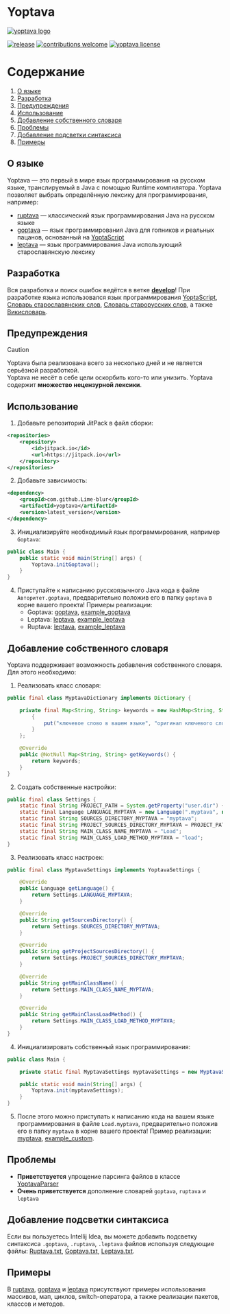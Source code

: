# Yoptava

[![yoptava logo](https://github.com/Lime-blur/yoptava/blob/main/images/yoptava.png)](https://github.com/Lime-blur/yoptava/)

[![release](https://jitpack.io/v/Lime-blur/yoptava.svg)](https://github.com/Lime-blur/yoptava/releases/latest)
[![contributions welcome](https://img.shields.io/badge/contributions-welcome-brightgreen.svg?style=flat)](https://github.com/Lime-blur/yoptava/issues)
[![yoptava license](https://img.shields.io/github/license/Lime-blur/yoptava)](https://github.com/Lime-blur/yoptava/blob/main/LICENSE)

# Содержание
1. [О языке](https://github.com/Lime-blur/yoptava?tab=readme-ov-file#%D0%BE-%D1%8F%D0%B7%D1%8B%D0%BA%D0%B5)
2. [Разработка](https://github.com/Lime-blur/yoptava?tab=readme-ov-file#%D1%80%D0%B0%D0%B7%D1%80%D0%B0%D0%B1%D0%BE%D1%82%D0%BA%D0%B0)
3. [Предупреждения](https://github.com/Lime-blur/yoptava?tab=readme-ov-file#%D0%BF%D1%80%D0%B5%D0%B4%D1%83%D0%BF%D1%80%D0%B5%D0%B6%D0%B4%D0%B5%D0%BD%D0%B8%D1%8F)
4. [Использование](https://github.com/Lime-blur/yoptava?tab=readme-ov-file#%D0%B8%D1%81%D0%BF%D0%BE%D0%BB%D1%8C%D0%B7%D0%BE%D0%B2%D0%B0%D0%BD%D0%B8%D0%B5)
5. [Добавление собственного словаря](https://github.com/Lime-blur/yoptava?tab=readme-ov-file#%D0%B4%D0%BE%D0%B1%D0%B0%D0%B2%D0%BB%D0%B5%D0%BD%D0%B8%D0%B5-%D1%81%D0%BE%D0%B1%D1%81%D1%82%D0%B2%D0%B5%D0%BD%D0%BD%D0%BE%D0%B3%D0%BE-%D1%81%D0%BB%D0%BE%D0%B2%D0%B0%D1%80%D1%8F)
6. [Проблемы](https://github.com/Lime-blur/yoptava?tab=readme-ov-file#%D0%BF%D1%80%D0%BE%D0%B1%D0%BB%D0%B5%D0%BC%D1%8B)
7. [Добавление подсветки синтаксиса](https://github.com/Lime-blur/yoptava?tab=readme-ov-file#%D0%B4%D0%BE%D0%B1%D0%B0%D0%B2%D0%BB%D0%B5%D0%BD%D0%B8%D0%B5-%D0%BF%D0%BE%D0%B4%D1%81%D0%B2%D0%B5%D1%82%D0%BA%D0%B8-%D1%81%D0%B8%D0%BD%D1%82%D0%B0%D0%BA%D1%81%D0%B8%D1%81%D0%B0)
8. [Примеры](https://github.com/Lime-blur/yoptava?tab=readme-ov-file#%D0%BF%D1%80%D0%B8%D0%BC%D0%B5%D1%80%D1%8B)

## О языке
Yoptava — это первый в мире язык программирования на русском языке, транслируемый в Java с помощью Runtime компилятора. Yoptava позволяет выбрать определённую лексику для программирования, например:

- [ruptava](https://github.com/Lime-blur/yoptava/blob/main/example/ruptava) — классический язык программирования Java на русском языке
- [goptava](https://github.com/Lime-blur/yoptava/blob/main/example/goptava) — язык программирования Java для гопников и реальных пацанов, основанный на [YoptaScript](http://yopta.space/)
- [leptava](https://github.com/Lime-blur/yoptava/blob/main/example/leptava) — язык программирования Java использующий старославянскую лексику

## Разработка

Вся разработка и поиск ошибок ведётся в ветке [**develop**](https://github.com/Lime-blur/yoptava/tree/develop)!
При разработке языка использовался язык программирования [YoptaScript](http://yopta.space/), [Словарь старославянских слов](https://hogwarts.ru/library/show.php?cat=1&id=39503&uid=guest), [Словарь старорусских слов](https://proza.ru/2022/11/18/1773), а также [Викисловарь](https://www.wiktionary.org/).

## Предупреждения

> [!CAUTION]
> Yoptava была реализована всего за несколько дней и не является серьёзной разработкой.<br>
> Yoptava не несёт в себе цели оскорбить кого-то или унизить. Yoptava содержит **множество нецензурной лексики**.

## Использование

1. Добавьте репозиторий JitPack в файл сборки:
```XML
<repositories>
    <repository>
        <id>jitpack.io</id>
        <url>https://jitpack.io</url>
    </repository>
</repositories>
```

2. Добавьте зависимость:
```XML
<dependency>
    <groupId>com.github.Lime-blur</groupId>
    <artifactId>yoptava</artifactId>
    <version>latest_version</version>
</dependency>
```

3. Инициализируйте необходимый язык программирования, например `Goptava`:
```Java
public class Main {
    public static void main(String[] args) {
        Yoptava.initGoptava();
    }
}
```

4. Приступайте к написанию русскоязычного Java кода в файле `Авторитет.goptava`, предварительно положив его в папку `goptava` в корне вашего проекта! Примеры реализации:
    - Goptava: [goptava](https://github.com/Lime-blur/yoptava/blob/main/example/goptava), [example_goptava](https://github.com/Lime-blur/yoptava/blob/main/example/src/main/java/ru/limedev/example/example_goptava)
    - Leptava: [leptava](https://github.com/Lime-blur/yoptava/blob/main/example/leptava), [example_leptava](https://github.com/Lime-blur/yoptava/blob/main/example/src/main/java/ru/limedev/example/example_leptava)
    - Ruptava: [leptava](https://github.com/Lime-blur/yoptava/blob/main/example/ruptava), [example_leptava](https://github.com/Lime-blur/yoptava/blob/main/example/src/main/java/ru/limedev/example/example_ruptava)

## Добавление собственного словаря

Yoptava поддерживает возможность добавления собственного словаря. Для этого необходимо:

1. Реализовать класс словаря:
```Java
public final class MyptavaDictionary implements Dictionary {

    private final Map<String, String> keywords = new HashMap<String, String>() {
        {
            put("ключевое слово в вашем языке", "оригинал ключевого слова Java");
        }
    };

    @Override
    public @NotNull Map<String, String> getKeywords() {
        return keywords;
    }
}
```

2. Создать собственные настройки:
```Java
public final class Settings {
    static final String PROJECT_PATH = System.getProperty("user.dir") + FileUtils.fileSeparator;
    static final Language LANGUAGE_MYPTAVA = new Language(".myptava", new MyptavaDictionary());
    static final String SOURCES_DIRECTORY_MYPTAVA = "myptava";
    static final String PROJECT_SOURCES_DIRECTORY_MYPTAVA = PROJECT_PATH + SOURCES_DIRECTORY_MYPTAVA + FileUtils.fileSeparator;
    static final String MAIN_CLASS_NAME_MYPTAVA = "Load";
    static final String MAIN_CLASS_LOAD_METHOD_MYPTAVA = "load";
}
```

3. Реализовать класс настроек:
```Java
public final class MyptavaSettings implements YoptavaSettings {

    @Override
    public Language getLanguage() {
        return Settings.LANGUAGE_MYPTAVA;
    }

    @Override
    public String getSourcesDirectory() {
        return Settings.SOURCES_DIRECTORY_MYPTAVA;
    }

    @Override
    public String getProjectSourcesDirectory() {
        return Settings.PROJECT_SOURCES_DIRECTORY_MYPTAVA;
    }

    @Override
    public String getMainClassName() {
        return Settings.MAIN_CLASS_NAME_MYPTAVA;
    }

    @Override
    public String getMainClassLoadMethod() {
        return Settings.MAIN_CLASS_LOAD_METHOD_MYPTAVA;
    }
}
```

4. Инициализировать собственный язык программирования:
```Java
public class Main {

    private static final MyptavaSettings myptavaSettings = new MyptavaSettings();

    public static void main(String[] args) {
        Yoptava.init(myptavaSettings);
    }
}
```

5. После этого можно приступать к написанию кода на вашем языке программирования в файле `Load.myptava`, предварительно положив его в папку `myptava` в корне вашего проекта! Пример реализации: [myptava](https://github.com/Lime-blur/yoptava/blob/main/example/myptava), [example_custom](https://github.com/Lime-blur/yoptava/blob/main/example/src/main/java/ru/limedev/example/example_custom).

## Проблемы

- **Приветствуется** упрощение парсинга файлов в классе [YoptavaParser](https://github.com/Lime-blur/yoptava/blob/main/src/main/java/ru/limedev/yoptava/parser/YoptavaParser.java)
- **Очень приветствуется** дополнение словарей `goptava`, `ruptava` и `leptava`

## Добавление подсветки синтаксиса
Если вы пользуетесь Intellij Idea, вы можете добавить подсветку синтаксиса `.goptava`, `.ruptava`, `.leptava` файлов используя следующие файлы: [Ruptava.txt](https://github.com/Lime-blur/yoptava/blob/main/intellij_settings/editor_filetypes/Ruptava.txt), [Goptava.txt](https://github.com/Lime-blur/yoptava/blob/main/intellij_settings/editor_filetypes/Goptava.txt), [Leptava.txt](https://github.com/Lime-blur/yoptava/blob/main/intellij_settings/editor_filetypes/Leptava.txt).

## Примеры
В [ruptava](https://github.com/Lime-blur/yoptava/blob/main/example/ruptava), [goptava](https://github.com/Lime-blur/yoptava/blob/main/example/goptava) и [leptava](https://github.com/Lime-blur/yoptava/blob/main/example/leptava) присутствуют примеры использования массивов, мап, циклов, switch-оператора, а также реализации пакетов, классов и методов.
